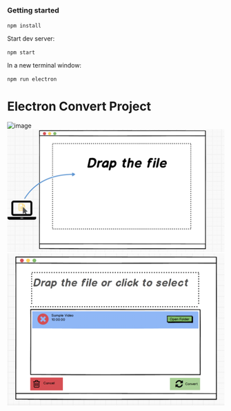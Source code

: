 ### Getting started

`npm install`

Start dev server:

`npm start`

In a new terminal window:

`npm run electron`
# Electron Convert Project

![image](https://github.com/GarenLiang/ElectronConvert/blob/master/Snap.gif)
![image](https://github.com/GarenLiang/ElectronConvert/blob/master/Balsamiq1.png)
![image](https://github.com/GarenLiang/ElectronConvert/blob/master/Balsamiq2.png)
